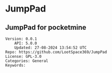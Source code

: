 # JumpPad
## JumpPad for pocketmine
```properties
Version: 0.0.1
    API: 5.0.0
    Updated: 27-08-2024 13:54:52 UTC
Repo: https://github.com/LootSpace369/JumpPad
License: GPL-3.0
Categories: General
Keywords: 
```